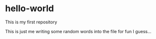 # hello-world
This is my first repository


This is just me writing some random words into the file for fun I guess...

